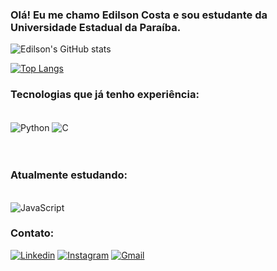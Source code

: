 
### Olá! Eu me chamo Edilson Costa e sou estudante da Universidade Estadual da Paraíba.


![Edilson's GitHub stats](https://github-readme-stats.vercel.app/api?username=Edilsoncostajunior&show_icons=true&theme=dark)

[![Top Langs](https://github-readme-stats.vercel.app/api/top-langs/?username=Edilsoncostajunior&layout=compact)](https://github.com/anuraghazra/github-readme-stats)




### Tecnologias que já tenho experiência:

<div style="display: inline_block"><br/>
    <img align="center" alt = "Python" src="https://img.shields.io/badge/Python-14354C?style=for-the-badge&logo=python&logoColor=white"/>
    <img align="center" alt = "C" src="https://img.shields.io/badge/C-00599C?style=for-the-badge&logo=c&logoColor=white"/>
<div/><br/>
    
</div><br/>

### Atualmente estudando:
<div style="display: inline_block"><br/>
    <img align="center" alt = "JavaScript" src="https://img.shields.io/badge/JavaScript-323330?style=for-the-badge&logo=javascript&logoColor=F7DF1E"/>
  

### Contato:

[![Linkedin](https://img.shields.io/badge/LinkedIn-0077B5?style=for-the-badge&logo=linkedin&logoColor=white)](https://www.linkedin.com/in/edilson-costa-12b652230/)
[![Instagram](https://img.shields.io/badge/Instagram-E4405F?style=for-the-badge&logo=instagram&logoColor=white)](https://www.instagram.com/edilsoncostajr/)
[![Gmail](https://img.shields.io/badge/Gmail-D14836?style=for-the-badge&logo=gmail&logoColor=white)](mailto:edilson.costa@aluno.uepb.edu.br)

